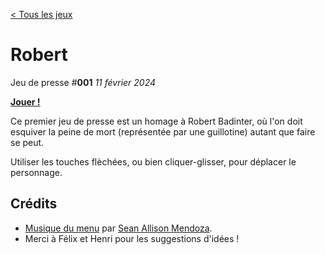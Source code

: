 [< Tous les jeux](https://eliemichel.github.io/JeuDePresse)

Robert
======

Jeu de presse #**001** *11 février 2024*

[**Jouer !**](https://eliemichel.github.io/JeuDePresse/Robert)

Ce premier jeu de presse est un homage à Robert Badinter, où l'on doit esquiver la peine de mort (représentée par une guillotine) autant que faire se peut.

Utiliser les touches flèchées, ou bien cliquer-glisser, pour déplacer le personnage.

Crédits
-------

 - [Musique du menu](https://freesound.org/people/Ncone/sounds/721148/) par [Sean Allison Mendoza](https://soundcloud.com/sean-allison-mendoza).
 - Merci à Félix et Henri pour les suggestions d'idées !
